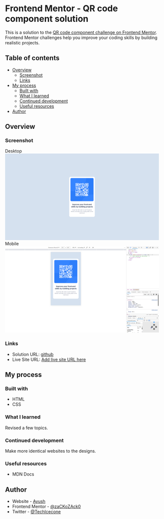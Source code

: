 # Frontend Mentor - QR code component solution

This is a solution to the [QR code component challenge on Frontend Mentor](https://www.frontendmentor.io/challenges/qr-code-component-iux_sIO_H). Frontend Mentor challenges help you improve your coding skills by building realistic projects. 

## Table of contents

- [Overview](#overview)
  - [Screenshot](#screenshot)
  - [Links](#links)
- [My process](#my-process)
  - [Built with](#built-with)
  - [What I learned](#what-i-learned)
  - [Continued development](#continued-development)
  - [Useful resources](#useful-resources)
- [Author](#author)


## Overview

### Screenshot

Desktop
![](./images/desktop.png)
Mobile
![](./images/phone.png)

### Links

- Solution URL: [github](https://github.com/zaCKoZAck0/frontend-mentors-challange/tree/master/qr-code-component-main)
- Live Site URL: [Add live site URL here](https://your-live-site-url.com)

## My process

### Built with

- HTML
- CSS

### What I learned

Revised a few topics.

### Continued development

Make more identical websites to the designs.

### Useful resources

- MDN Docs

## Author

- Website - [Ayush](https://www.byzackozack.in/)
- Frontend Mentor - [@zaCKoZAck0](https://www.frontendmentor.io/profile/zaCKoZAck0)
- Twitter - [@TechIcecone](https://twitter.com/TechIcecone)


